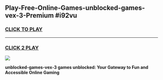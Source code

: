 
## Play-Free-Online-Games-unblocked-games-vex-3-Premium #i92vu
<h3>
<a href="https://premium.freeplayer.one?title=unblocked-games-vex-3&ref=8M">CLICK TO PLAY</a></h3>
<hr>

<h3>
<a href="https://premium.freeplayer.one?title=unblocked-games-vex-3&ref=8M">CLICK 2 PLAY</a>
  
</h3>

<a href="https://premium.freeplayer.one?title=unblocked-games-vex-3&ref=8M"><img src="https://clearcache.store/games.png"></a>


**unblocked-games-vex-3 games unblocked: Your Gateway to Fun and Accessible Online Gaming**
